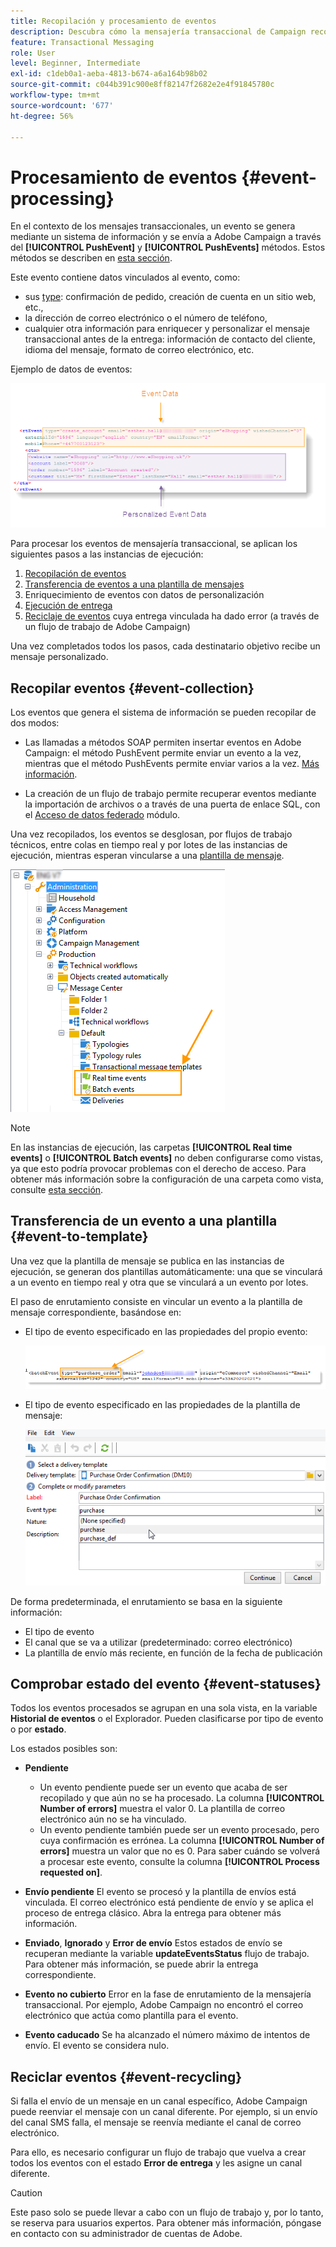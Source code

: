```yaml
---
title: Recopilación y procesamiento de eventos
description: Descubra cómo la mensajería transaccional de Campaign recopila y procesa eventos
feature: Transactional Messaging
role: User
level: Beginner, Intermediate
exl-id: c1deb0a1-aeba-4813-b674-a6a164b98b02
source-git-commit: c044b391c900e8ff82147f2682e2e4f91845780c
workflow-type: tm+mt
source-wordcount: '677'
ht-degree: 56%

---
```


# Procesamiento de eventos {#event-processing}

En el contexto de los mensajes transaccionales, un evento se genera mediante un sistema de información y se envía a Adobe Campaign a través del **[!UICONTROL PushEvent]** y **[!UICONTROL PushEvents]** métodos. Estos métodos se describen en [esta sección](event-description.md).

Este evento contiene datos vinculados al evento, como:

* sus [type](transactional.md#create-event-types): confirmación de pedido, creación de cuenta en un sitio web, etc.,
* la dirección de correo electrónico o el número de teléfono,
* cualquier otra información para enriquecer y personalizar el mensaje transaccional antes de la entrega: información de contacto del cliente, idioma del mensaje, formato de correo electrónico, etc.

Ejemplo de datos de eventos:

![](assets/mc-event-request.png)

Para procesar los eventos de mensajería transaccional, se aplican los siguientes pasos a las instancias de ejecución:

1. [Recopilación de eventos](#event-collection)
1. [Transferencia de eventos a una plantilla de mensajes](#routing-towards-a-template)
1. Enriquecimiento de eventos con datos de personalización
1. [Ejecución de entrega](delivery-execution.md)
1. [Reciclaje de eventos](#event-recycling) cuya entrega vinculada ha dado error (a través de un flujo de trabajo de Adobe Campaign)

Una vez completados todos los pasos, cada destinatario objetivo recibe un mensaje personalizado.

## Recopilar eventos {#event-collection}

Los eventos que genera el sistema de información se pueden recopilar de dos modos:

* Las llamadas a métodos SOAP permiten insertar eventos en Adobe Campaign: el método PushEvent permite enviar un evento a la vez, mientras que el método PushEvents permite enviar varios a la vez. [Más información](event-description.md).

* La creación de un flujo de trabajo permite recuperar eventos mediante la importación de archivos o a través de una puerta de enlace SQL, con el [Acceso de datos federado](../connect/fda.md) módulo.

Una vez recopilados, los eventos se desglosan, por flujos de trabajo técnicos, entre colas en tiempo real y por lotes de las instancias de ejecución, mientras esperan vincularse a una [plantilla de mensaje](transactional-template.md).

![](assets/mc-event-queues.png)

>[!NOTE]
>
>En las instancias de ejecución, las carpetas **[!UICONTROL Real time events]** o **[!UICONTROL Batch events]** no deben configurarse como vistas, ya que esto podría provocar problemas con el derecho de acceso. Para obtener más información sobre la configuración de una carpeta como vista, consulte [esta sección](../audiences/folders-and-views.md#turn-a-folder-to-a-view).

## Transferencia de un evento a una plantilla {#event-to-template}

Una vez que la plantilla de mensaje se publica en las instancias de ejecución, se generan dos plantillas automáticamente: una que se vinculará a un evento en tiempo real y otra que se vinculará a un evento por lotes.

El paso de enrutamiento consiste en vincular un evento a la plantilla de mensaje correspondiente, basándose en:

* El tipo de evento especificado en las propiedades del propio evento:

   ![](assets/event-type-sample.png)

* El tipo de evento especificado en las propiedades de la plantilla de mensaje:

   ![](assets/event-type-select.png)

De forma predeterminada, el enrutamiento se basa en la siguiente información:

* El tipo de evento
* El canal que se va a utilizar (predeterminado: correo electrónico)
* La plantilla de envío más reciente, en función de la fecha de publicación

## Comprobar estado del evento {#event-statuses}

Todos los eventos procesados se agrupan en una sola vista, en la variable **Historial de eventos** o el Explorador. Pueden clasificarse por tipo de evento o por **estado**.

Los estados posibles son:

* **Pendiente**

   * Un evento pendiente puede ser un evento que acaba de ser recopilado y que aún no se ha procesado. La columna **[!UICONTROL Number of errors]** muestra el valor 0. La plantilla de correo electrónico aún no se ha vinculado.
   * Un evento pendiente también puede ser un evento procesado, pero cuya confirmación es errónea. La columna **[!UICONTROL Number of errors]** muestra un valor que no es 0. Para saber cuándo se volverá a procesar este evento, consulte la columna **[!UICONTROL Process requested on]**.

* **Envío pendiente**
El evento se procesó y la plantilla de envíos está vinculada. El correo electrónico está pendiente de envío y se aplica el proceso de entrega clásico. Abra la entrega para obtener más información.
* **Enviado**, **Ignorado** y **Error de envío**
Estos estados de envío se recuperan mediante la variable 
**updateEventsStatus** flujo de trabajo. Para obtener más información, se puede abrir la entrega correspondiente.
* **Evento no cubierto**
Error en la fase de enrutamiento de la mensajería transaccional. Por ejemplo, Adobe Campaign no encontró el correo electrónico que actúa como plantilla para el evento.
* **Evento caducado**
Se ha alcanzado el número máximo de intentos de envío. El evento se considera nulo.

## Reciclar eventos {#event-recycling}

Si falla el envío de un mensaje en un canal específico, Adobe Campaign puede reenviar el mensaje con un canal diferente. Por ejemplo, si un envío del canal SMS falla, el mensaje se reenvía mediante el canal de correo electrónico.

Para ello, es necesario configurar un flujo de trabajo que vuelva a crear todos los eventos con el estado **Error de entrega** y les asigne un canal diferente.

>[!CAUTION]
>
>Este paso solo se puede llevar a cabo con un flujo de trabajo y, por lo tanto, se reserva para usuarios expertos. Para obtener más información, póngase en contacto con su administrador de cuentas de Adobe.
